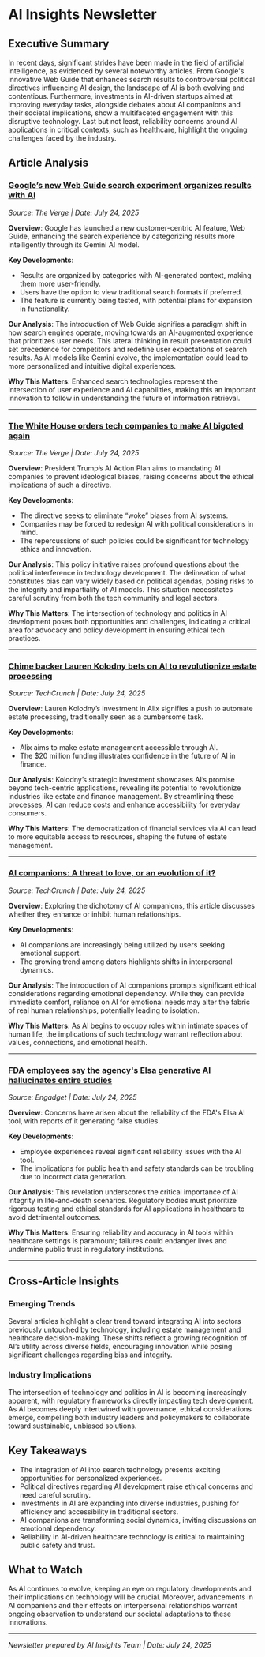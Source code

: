 # AI Insights Newsletter

## Executive Summary
In recent days, significant strides have been made in the field of artificial intelligence, as evidenced by several noteworthy articles. From Google's innovative Web Guide that enhances search results to controversial political directives influencing AI design, the landscape of AI is both evolving and contentious. Furthermore, investments in AI-driven startups aimed at improving everyday tasks, alongside debates about AI companions and their societal implications, show a multifaceted engagement with this disruptive technology. Last but not least, reliability concerns around AI applications in critical contexts, such as healthcare, highlight the ongoing challenges faced by the industry.

## Article Analysis

### [Google’s new Web Guide search experiment organizes results with AI](https://www.theverge.com/news/713351/google-ai-search-results-web-guide-labs-beta-test)
*Source: The Verge | Date: July 24, 2025*

**Overview**: Google has launched a new customer-centric AI feature, Web Guide, enhancing the search experience by categorizing results more intelligently through its Gemini AI model.

**Key Developments**:
- Results are organized by categories with AI-generated context, making them more user-friendly.
- Users have the option to view traditional search formats if preferred.
- The feature is currently being tested, with potential plans for expansion in functionality.

**Our Analysis**: The introduction of Web Guide signifies a paradigm shift in how search engines operate, moving towards an AI-augmented experience that prioritizes user needs. This lateral thinking in result presentation could set precedence for competitors and redefine user expectations of search results. As AI models like Gemini evolve, the implementation could lead to more personalized and intuitive digital experiences.

**Why This Matters**: Enhanced search technologies represent the intersection of user experience and AI capabilities, making this an important innovation to follow in understanding the future of information retrieval.

---

### [The White House orders tech companies to make AI bigoted again](https://www.theverge.com/policy/713222/trump-woke-ai-executive-order-chatbots-llms)
*Source: The Verge | Date: July 24, 2025*

**Overview**: President Trump’s AI Action Plan aims to mandating AI companies to prevent ideological biases, raising concerns about the ethical implications of such a directive.

**Key Developments**:
- The directive seeks to eliminate “woke” biases from AI systems.
- Companies may be forced to redesign AI with political considerations in mind.
- The repercussions of such policies could be significant for technology ethics and innovation.

**Our Analysis**: This policy initiative raises profound questions about the political interference in technology development. The delineation of what constitutes bias can vary widely based on political agendas, posing risks to the integrity and impartiality of AI models. This situation necessitates careful scrutiny from both the tech community and legal sectors.

**Why This Matters**: The intersection of technology and politics in AI development poses both opportunities and challenges, indicating a critical area for advocacy and policy development in ensuring ethical tech practices.

---

### [Chime backer Lauren Kolodny bets on AI to revolutionize estate processing](https://techcrunch.com/2025/07/24/chime-backer-lauren-kolodny-bets-on-ai-to-revolutionize-estate-processing/)
*Source: TechCrunch | Date: July 24, 2025*

**Overview**: Lauren Kolodny’s investment in Alix signifies a push to automate estate processing, traditionally seen as a cumbersome task.

**Key Developments**:
- Alix aims to make estate management accessible through AI.
- The $20 million funding illustrates confidence in the future of AI in finance.

**Our Analysis**: Kolodny’s strategic investment showcases AI’s promise beyond tech-centric applications, revealing its potential to revolutionize industries like estate and finance management. By streamlining these processes, AI can reduce costs and enhance accessibility for everyday consumers.

**Why This Matters**: The democratization of financial services via AI can lead to more equitable access to resources, shaping the future of estate management.

---

### [AI companions: A threat to love, or an evolution of it?](https://techcrunch.com/2025/07/24/ai-companions-a-threat-to-love-or-an-evolution-of-it/)
*Source: TechCrunch | Date: July 24, 2025*

**Overview**: Exploring the dichotomy of AI companions, this article discusses whether they enhance or inhibit human relationships.

**Key Developments**:
- AI companions are increasingly being utilized by users seeking emotional support.
- The growing trend among daters highlights shifts in interpersonal dynamics.

**Our Analysis**: The introduction of AI companions prompts significant ethical considerations regarding emotional dependency. While they can provide immediate comfort, reliance on AI for emotional needs may alter the fabric of real human relationships, potentially leading to isolation.

**Why This Matters**: As AI begins to occupy roles within intimate spaces of human life, the implications of such technology warrant reflection about values, connections, and emotional health.

---

### [FDA employees say the agency's Elsa generative AI hallucinates entire studies](https://www.engadget.com/ai/fda-employees-say-the-agencys-elsa-generative-ai-hallucinates-entire-studies-203547157.html?src=rss)
*Source: Engadget | Date: July 24, 2025*

**Overview**: Concerns have arisen about the reliability of the FDA's Elsa AI tool, with reports of it generating false studies.

**Key Developments**:
- Employee experiences reveal significant reliability issues with the AI tool.
- The implications for public health and safety standards can be troubling due to incorrect data generation.

**Our Analysis**: This revelation underscores the critical importance of AI integrity in life-and-death scenarios. Regulatory bodies must prioritize rigorous testing and ethical standards for AI applications in healthcare to avoid detrimental outcomes.

**Why This Matters**: Ensuring reliability and accuracy in AI tools within healthcare settings is paramount; failures could endanger lives and undermine public trust in regulatory institutions.

---

## Cross-Article Insights

### Emerging Trends
Several articles highlight a clear trend toward integrating AI into sectors previously untouched by technology, including estate management and healthcare decision-making. These shifts reflect a growing recognition of AI’s utility across diverse fields, encouraging innovation while posing significant challenges regarding bias and integrity.

### Industry Implications
The intersection of technology and politics in AI is becoming increasingly apparent, with regulatory frameworks directly impacting tech development. As AI becomes deeply intertwined with governance, ethical considerations emerge, compelling both industry leaders and policymakers to collaborate toward sustainable, unbiased solutions.

## Key Takeaways
- The integration of AI into search technology presents exciting opportunities for personalized experiences.
- Political directives regarding AI development raise ethical concerns and need careful scrutiny.
- Investments in AI are expanding into diverse industries, pushing for efficiency and accessibility in traditional sectors.
- AI companions are transforming social dynamics, inviting discussions on emotional dependency.
- Reliability in AI-driven healthcare technology is critical to maintaining public safety and trust.

## What to Watch
As AI continues to evolve, keeping an eye on regulatory developments and their implications on technology will be crucial. Moreover, advancements in AI companions and their effects on interpersonal relationships warrant ongoing observation to understand our societal adaptations to these innovations.

---
*Newsletter prepared by AI Insights Team | Date: July 24, 2025*